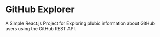 # GitHub Explorer

A Simple React.js Project for Exploring plubic information about GitHub users using the GitHub REST API.
